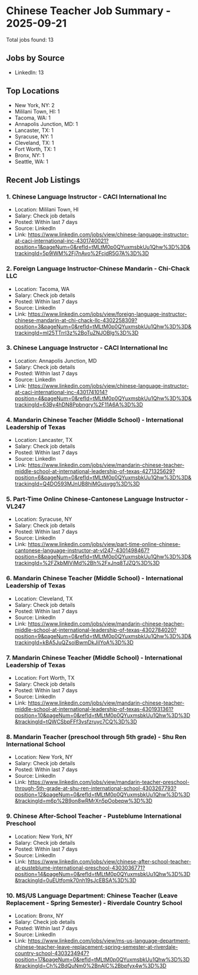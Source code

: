 # Chinese Teacher Job Summary - 2025-09-21

Total jobs found: 13

## Jobs by Source

- LinkedIn: 13

## Top Locations

- New York, NY: 2
- Mililani Town, HI: 1
- Tacoma, WA: 1
- Annapolis Junction, MD: 1
- Lancaster, TX: 1
- Syracuse, NY: 1
- Cleveland, TX: 1
- Fort Worth, TX: 1
- Bronx, NY: 1
- Seattle, WA: 1

## Recent Job Listings

### 1. Chinese Language Instructor - CACI International Inc
- Location: Mililani Town, HI
- Salary: Check job details
- Posted: Within last 7 days
- Source: LinkedIn
- Link: https://www.linkedin.com/jobs/view/chinese-language-instructor-at-caci-international-inc-4301740021?position=1&pageNum=0&refId=tMLtM0p0QYuxmsbkUu1Qhw%3D%3D&trackingId=5p9lWM%2Fj7nAvo%2FcjdR5G7A%3D%3D

### 2. Foreign Language Instructor-Chinese Mandarin - Chi-Chack LLC
- Location: Tacoma, WA
- Salary: Check job details
- Posted: Within last 7 days
- Source: LinkedIn
- Link: https://www.linkedin.com/jobs/view/foreign-language-instructor-chinese-mandarin-at-chi-chack-llc-4302258309?position=3&pageNum=0&refId=tMLtM0p0QYuxmsbkUu1Qhw%3D%3D&trackingId=mI25TTrrl3z%2BoTuZNJOBlg%3D%3D

### 3. Chinese Language Instructor - CACI International Inc
- Location: Annapolis Junction, MD
- Salary: Check job details
- Posted: Within last 7 days
- Source: LinkedIn
- Link: https://www.linkedin.com/jobs/view/chinese-language-instructor-at-caci-international-inc-4301741014?position=4&pageNum=0&refId=tMLtM0p0QYuxmsbkUu1Qhw%3D%3D&trackingId=63By4hDN8Ppbngry%2F11A6A%3D%3D

### 4. Mandarin Chinese Teacher (Middle School) - International Leadership of Texas
- Location: Lancaster, TX
- Salary: Check job details
- Posted: Within last 7 days
- Source: LinkedIn
- Link: https://www.linkedin.com/jobs/view/mandarin-chinese-teacher-middle-school-at-international-leadership-of-texas-4271325629?position=6&pageNum=0&refId=tMLtM0p0QYuxmsbkUu1Qhw%3D%3D&trackingId=Q4DO593MJnUB8hiMGusvgg%3D%3D

### 5. Part-Time Online Chinese-Cantonese Language Instructor - VL247
- Location: Syracuse, NY
- Salary: Check job details
- Posted: Within last 7 days
- Source: LinkedIn
- Link: https://www.linkedin.com/jobs/view/part-time-online-chinese-cantonese-language-instructor-at-vl247-4301498467?position=8&pageNum=0&refId=tMLtM0p0QYuxmsbkUu1Qhw%3D%3D&trackingId=%2FZkbMIViMd%2Bh%2FxJnq8TJZQ%3D%3D

### 6. Mandarin Chinese Teacher (Middle School) - International Leadership of Texas
- Location: Cleveland, TX
- Salary: Check job details
- Posted: Within last 7 days
- Source: LinkedIn
- Link: https://www.linkedin.com/jobs/view/mandarin-chinese-teacher-middle-school-at-international-leadership-of-texas-4302784020?position=9&pageNum=0&refId=tMLtM0p0QYuxmsbkUu1Qhw%3D%3D&trackingId=kBA5JuQZsolBwmDkJiIYoA%3D%3D

### 7. Mandarin Chinese Teacher (Middle School) - International Leadership of Texas
- Location: Fort Worth, TX
- Salary: Check job details
- Posted: Within last 7 days
- Source: LinkedIn
- Link: https://www.linkedin.com/jobs/view/mandarin-chinese-teacher-middle-school-at-international-leadership-of-texas-4301931361?position=10&pageNum=0&refId=tMLtM0p0QYuxmsbkUu1Qhw%3D%3D&trackingId=tQWCSbpFFf3vsfzruyc7CQ%3D%3D

### 8. Mandarin Teacher (preschool through 5th grade) - Shu Ren International School
- Location: New York, NY
- Salary: Check job details
- Posted: Within last 7 days
- Source: LinkedIn
- Link: https://www.linkedin.com/jobs/view/mandarin-teacher-preschool-through-5th-grade-at-shu-ren-international-school-4303267793?position=12&pageNum=0&refId=tMLtM0p0QYuxmsbkUu1Qhw%3D%3D&trackingId=m6p%2B9on8wRMrXn5pOobepw%3D%3D

### 9. Chinese After-School Teacher - Pusteblume International Preschool
- Location: New York, NY
- Salary: Check job details
- Posted: Within last 7 days
- Source: LinkedIn
- Link: https://www.linkedin.com/jobs/view/chinese-after-school-teacher-at-pusteblume-international-preschool-4303036771?position=14&pageNum=0&refId=tMLtM0p0QYuxmsbkUu1Qhw%3D%3D&trackingId=0uEUtfomk70nh19sJcEBSA%3D%3D

### 10. MS/US Language Department: Chinese Teacher (Leave Replacement - Spring Semester) - Riverdale Country School
- Location: Bronx, NY
- Salary: Check job details
- Posted: Within last 7 days
- Source: LinkedIn
- Link: https://www.linkedin.com/jobs/view/ms-us-language-department-chinese-teacher-leave-replacement-spring-semester-at-riverdale-country-school-4303234947?position=17&pageNum=0&refId=tMLtM0p0QYuxmsbkUu1Qhw%3D%3D&trackingId=Ch%2BdQuNm0%2BnAlC%2Bbpfyx4w%3D%3D

